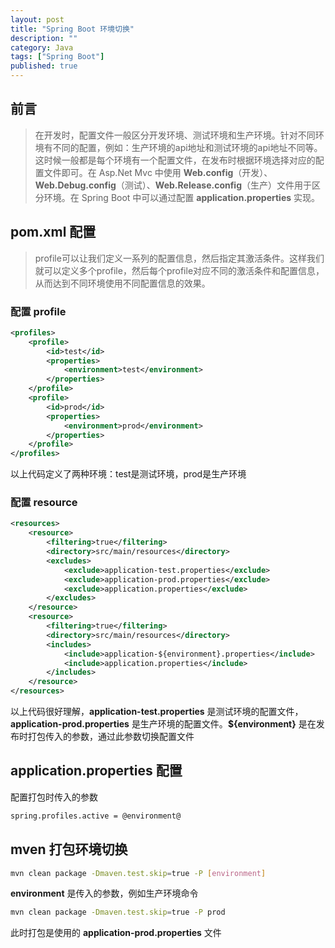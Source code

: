 ```yaml
---
layout: post
title: "Spring Boot 环境切换"
description: ""
category: Java
tags: ["Spring Boot"]
published: true
---
```


## 前言

> 在开发时，配置文件一般区分开发环境、测试环境和生产环境。针对不同环境有不同的配置，例如：生产环境的api地址和测试环境的api地址不同等。这时候一般都是每个环境有一个配置文件，在发布时根据环境选择对应的配置文件即可。在 Asp.Net Mvc 中使用 **Web.config**（开发）、**Web.Debug.config**（测试）、**Web.Release.config**（生产）文件用于区分环境。在 Spring Boot 中可以通过配置 **application.properties** 实现。

## pom.xml 配置

> profile可以让我们定义一系列的配置信息，然后指定其激活条件。这样我们就可以定义多个profile，然后每个profile对应不同的激活条件和配置信息，从而达到不同环境使用不同配置信息的效果。

### 配置 profile

```xml
<profiles>
    <profile>
        <id>test</id>
        <properties>
            <environment>test</environment>
        </properties>
    </profile>
    <profile>
        <id>prod</id>
        <properties>
            <environment>prod</environment>
        </properties>
    </profile>
</profiles>
```

以上代码定义了两种环境：test是测试环境，prod是生产环境

### 配置 resource

```xml
<resources>
    <resource>
        <filtering>true</filtering>
        <directory>src/main/resources</directory>
        <excludes>
            <exclude>application-test.properties</exclude>
            <exclude>application-prod.properties</exclude>
            <exclude>application.properties</exclude>
        </excludes>
    </resource>
    <resource>
        <filtering>true</filtering>
        <directory>src/main/resources</directory>
        <includes>
            <include>application-${environment}.properties</include>
            <include>application.properties</include>
        </includes>
    </resource>
</resources>
```

以上代码很好理解，**application-test.properties** 是测试环境的配置文件，**application-prod.properties** 是生产环境的配置文件。**${environment}** 是在发布时打包传入的参数，通过此参数切换配置文件

## application.properties 配置

配置打包时传入的参数

```bash
spring.profiles.active = @environment@
```

## mven 打包环境切换

```bash
mvn clean package -Dmaven.test.skip=true -P [environment]
```

**environment** 是传入的参数，例如生产环境命令

```bash
mvn clean package -Dmaven.test.skip=true -P prod
```

此时打包是使用的 **application-prod.properties** 文件